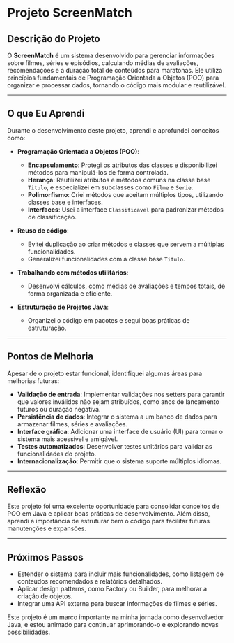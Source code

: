 # Projeto ScreenMatch

## Descrição do Projeto
O **ScreenMatch** é um sistema desenvolvido para gerenciar informações sobre filmes, séries e episódios, calculando médias de avaliações, recomendações e a duração total de conteúdos para maratonas. Ele utiliza princípios fundamentais de Programação Orientada a Objetos (POO) para organizar e processar dados, tornando o código mais modular e reutilizável.

---

## O que Eu Aprendi
Durante o desenvolvimento deste projeto, aprendi e aprofundei conceitos como:

- **Programação Orientada a Objetos (POO)**:
  - **Encapsulamento**: Protegi os atributos das classes e disponibilizei métodos para manipulá-los de forma controlada.
  - **Herança**: Reutilizei atributos e métodos comuns na classe base `Titulo`, e especializei em subclasses como `Filme` e `Serie`.
  - **Polimorfismo**: Criei métodos que aceitam múltiplos tipos, utilizando classes base e interfaces.
  - **Interfaces**: Usei a interface `Classificavel` para padronizar métodos de classificação.

- **Reuso de código**:
  - Evitei duplicação ao criar métodos e classes que servem a múltiplas funcionalidades.
  - Generalizei funcionalidades com a classe base `Titulo`.

- **Trabalhando com métodos utilitários**:
  - Desenvolvi cálculos, como médias de avaliações e tempos totais, de forma organizada e eficiente.

- **Estruturação de Projetos Java**:
  - Organizei o código em pacotes e segui boas práticas de estruturação.

---

## Pontos de Melhoria
Apesar de o projeto estar funcional, identifiquei algumas áreas para melhorias futuras:
- **Validação de entrada**: Implementar validações nos setters para garantir que valores inválidos não sejam atribuídos, como anos de lançamento futuros ou duração negativa.
- **Persistência de dados**: Integrar o sistema a um banco de dados para armazenar filmes, séries e avaliações.
- **Interface gráfica**: Adicionar uma interface de usuário (UI) para tornar o sistema mais acessível e amigável.
- **Testes automatizados**: Desenvolver testes unitários para validar as funcionalidades do projeto.
- **Internacionalização**: Permitir que o sistema suporte múltiplos idiomas.

---

## Reflexão
Este projeto foi uma excelente oportunidade para consolidar conceitos de POO em Java e aplicar boas práticas de desenvolvimento. Além disso, aprendi a importância de estruturar bem o código para facilitar futuras manutenções e expansões.

---

## Próximos Passos
- Estender o sistema para incluir mais funcionalidades, como listagem de conteúdos recomendados e relatórios detalhados.
- Aplicar design patterns, como Factory ou Builder, para melhorar a criação de objetos.
- Integrar uma API externa para buscar informações de filmes e séries.

Este projeto é um marco importante na minha jornada como desenvolvedor Java, e estou animado para continuar aprimorando-o e explorando novas possibilidades.
